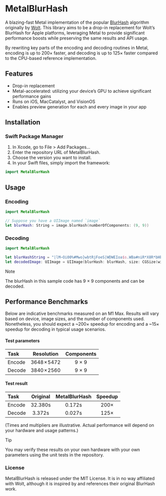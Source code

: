 # MetalBlurHash

A blazing-fast Metal implementation of the popular [BlurHash](http://blurha.sh) algorithm originally by [Wolt](https://github.com/woltapp/blurhash). This library aims to be a drop-in replacement for Wolt’s BlurHash for Apple platforms, leveraging Metal to provide significant performance boosts while preserving the same results and API usage.

By rewriting key parts of the encoding and decoding routines in Metal, encoding is up to 200× faster, and decoding is up to 125× faster compared to the CPU-based reference implementation.

## Features
- Drop-in replacement
- Metal-accelerated: utilizing your device’s GPU to achieve significant performance gains
- Runs on iOS, MacCatalyst, and VisionOS
- Enables preview generation for each and every image in your app

## Installation

### Swift Package Manager
1.	In Xcode, go to File > Add Packages…
2.	Enter the repository URL of MetalBlurHash.
3.	Choose the version you want to install.
4.	In your Swift files, simply import the framework:

```swift
import MetalBlurHash
```

## Usage

### Encoding

```swift
import MetalBlurHash

// Suppose you have a UIImage named `image`
let blurHash: String = image.blurHash(numberOfComponents: (9, 9))
```

### Decoding

```swift
import MetalBlurHash

let blurHashString = "|lM~Oi00%#Mwo}wbtRjFoeS|WDWEIoa$s.WBa#niR*X8R*bHbIawt7aeWVRjofs.R*R+axR+WBofs:ofjsofbFWBflfjogs:jsWCfQjZWCbHkCWVWVjbjtjsjsa|ayj@j[oLj[a|j?j[jZoLayWVWBayj[jtf6azWCafoL"
let decodedImage: UIImage = UIImage(blurHash: blurHash, size: CGSize(width: 3840, height: 2160))
```

> [!NOTE]
> The blurHash in this sample code has 9 × 9 components and can be decoded.

## Performance Benchmarks

Below are indicative benchmarks measured on an M1 Max. Results will vary based on device, image sizes, and the number of components used. Nonetheless, you should expect a ~200× speedup for encoding and a ~15× speedup for decoding in typical usage scenarios.

#### Test parameters
|  Task  |  Resolution | Components |
| :----- | :---------: | :--------: |
| Encode | 3648 × 5472 |    9 × 9   |
| Decode | 3840 × 2560 |    9 × 9   |

#### Test result
|  Task  | Original | MetalBlurHash | Speedup |
| :----- | :------: | :-----------: | :-----: |
| Encode |  32.380s |     0.172s    |  200×   |
| Decode |  3.372s  |     0.027s    |  125×   |

(Times and multipliers are illustrative. Actual performance will depend on your hardware and usage patterns.)

> [!TIP]
> You may verify these results on your own hardware with your own parameters using the unit tests in the repository.

### License

MetalBlurHash is released under the MIT License. It is in no way affiliated with Wolt, although it is inspired by and references their original BlurHash work.
